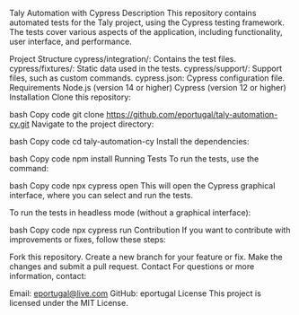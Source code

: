 Taly Automation with Cypress
Description
This repository contains automated tests for the Taly project, using the Cypress testing framework. The tests cover various aspects of the application, including functionality, user interface, and performance.

Project Structure
cypress/integration/: Contains the test files.
cypress/fixtures/: Static data used in the tests.
cypress/support/: Support files, such as custom commands.
cypress.json: Cypress configuration file.
Requirements
Node.js (version 14 or higher)
Cypress (version 12 or higher)
Installation
Clone this repository:

bash
Copy code
git clone https://github.com/eportugal/taly-automation-cy.git
Navigate to the project directory:

bash
Copy code
cd taly-automation-cy
Install the dependencies:

bash
Copy code
npm install
Running Tests
To run the tests, use the command:

bash
Copy code
npx cypress open
This will open the Cypress graphical interface, where you can select and run the tests.

To run the tests in headless mode (without a graphical interface):

bash
Copy code
npx cypress run
Contribution
If you want to contribute with improvements or fixes, follow these steps:

Fork this repository.
Create a new branch for your feature or fix.
Make the changes and submit a pull request.
Contact
For questions or more information, contact:

Email: eportugal@live.com
GitHub: eportugal
License
This project is licensed under the MIT License.
